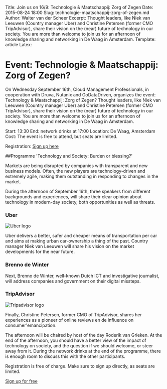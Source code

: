 Title: Join us on 16/9: Technologie & Maatschappij: Zorg of Zegen
Date: 2015-08-24 18:00
Slug: technologie-maatschappij-zorg-of-zegen.md
Author: Walter van der Scheer
Excerpt: Thought leaders, like Niek van Leeuwen (Country manager Uber) and Christine Petersen (former CMO TripAdvisor), share their vision on the (near) future of technology in our society. You are more than welcome to join us for an afternoon of knowledge sharing and networking in De Waag in Amsterdam.
Template: article
Latex:

# Event: Technologie & Maatschappij: Zorg of Zegen? 

On Wednesday September 16th, Cloud Management Professionals, in cooperation with Druva, Nutanix and GoDataDriven, organizes the event: Technology & Maatschappij: Zorg of Zegen? Thought leaders, like Niek van Leeuwen (Country manager Uber) and Christine Petersen (former CMO TripAdvisor), share their vision on the (near) future of technology in our society. You are more than welcome to join us for an afternoon of knowledge sharing and networking in De Waag in Amsterdam.

Start: 13:30
End: network drinks at 17:00 
Location: De Waag, Amsterdam
Cost: The event is free to attend, but seats are limited. 

Registration: [Sign up here](https://www.eventbrite.nl/e/tickets-technologie-maatschappij-zorg-of-zegen-17635190329?utm_campaign=order_confirm&utm_medium=email&ref=GoDataDriven&utm_source=GDDblog&utm_term=eventname)

##Programme 'Technology and Society: Burden or blessing?' 

Markets are being disrupted by companies with transparent and new business models. Often, the new players are technology-driven and extremely agile, making them outstanding in responding to changes in the market.

During the afternoon of September 16th, three speakers from different backgrounds and experiences, will share their clear opinion about technology in modern-day society, both opportunities as well as threats.

### Uber
![Uber logo](static/images/uber-logo.jpg)

Uber delivers a better, safer and cheaper means of transportation per car and aims at making urban car-ownership a thing of the past. Country manager Niek van Leeuwen will share his vision on the market developments for the near future. 

### Brenno de Winter
Next, Brenno de Winter, well-known Dutch ICT and investigative journalist, will address companies and government on their digital missteps.

### TripAdvisor
![Tripadvisor logo](static/images/tripadvisor_logo.png)

Finally, Christine Petersen, former CMO of TripAdvisor, shares her experiences as a pioneer of online reviews en de influence on consumer'emancipation.

The afternoon will be chaired by host of the day Roderik van Grieken. At the end of the afternoon, you should have a better view of the impact of technology on society, and the question if we should welcome, or steer away from it. During the network drinks at the end of the programme, there is enough room to discuss this with the other participants.

Registration is free of charge. Make sure to sign up directly, as seats are limited.

[Sign up for free](https://www.eventbrite.nl/e/tickets-technologie-maatschappij-zorg-of-zegen-17635190329?utm_campaign=order_confirm&utm_medium=email&ref=GoDataDriven&utm_source=GDDblog&utm_term=eventname)
